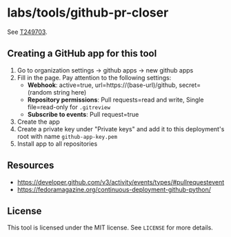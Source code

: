 # labs/tools/github-pr-closer

See [T249703](https://phabricator.wikimedia.org/T249703).

## Creating a GitHub app for this tool
1. Go to organization settings -> github apps -> new github apps
2. Fill in the page. Pay attention to the following settings:
    * **Webhook**: active=true, url=https://(base-url)/github, secret=(random string here)
    * **Repository permissions**:  Pull requests=read and write,  Single file=read-only for `.gitreview`
    * **Subscribe to events**: Pull request=true
3. Create the app
4. Create a private key under "Private keys" and add it to this deployment's root with name `github-app-key.pem`
5. Install app to all repositories

## Resources
- https://developer.github.com/v3/activity/events/types/#pullrequestevent
- https://fedoramagazine.org/continuous-deployment-github-python/

## License
This tool is licensed under the MIT license. See `LICENSE` for more details.